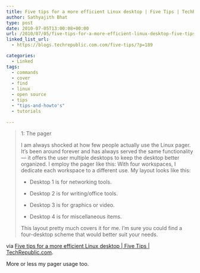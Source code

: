 ```yaml
---
title: Five tips for a more efficient Linux desktop | Five Tips | TechRepublic.com
author: Sathyajith Bhat
type: post
date: 2010-07-05T13:00:08+00:00
url: /2010/07/05/five-tips-for-a-more-efficient-linux-desktop-five-tips-techrepublic-com/
linked_list_url:
  - https://blogs.techrepublic.com.com/five-tips/?p=189

categories:
  - Linked
tags:
  - commands
  - cover
  - find
  - linux
  - open source
  - tips
  - "tips-and-howto's"
  - tutorials
  
---
```

> 1: The pager
> 
> I am always shocked at how few people actually use the Linux pager. It’s been around forever and has always served the same functionality — it offers the user multiple desktops to keep the desktop better organized. I employ the pager like this: With four workspaces, I dedicate each workspace to a different use. My layout looks like this:
> 
> * Desktop 1 is for networking tools.
> 
> * Desktop 2 is for writing/office tools.
> 
> * Desktop 3 is for graphics or video.
> 
> * Desktop 4 is for miscellaneous items.
> 
> This layout pretty much covers it for me. I’m sure you could find a four-desktop scheme that would better suit your needs.

via [Five tips for a more efficient Linux desktop | Five Tips | TechRepublic.com][1].

More or less my pager usage too.

 [1]: https://blogs.techrepublic.com.com/five-tips/?p=189